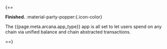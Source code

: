 {==

**Finished.** :material-party-popper:{.icon-color} 

The {{page.meta.arcana.app_type}} app is all set to let users spend on any chain via unified balance and chain abstracted transactions.

==}